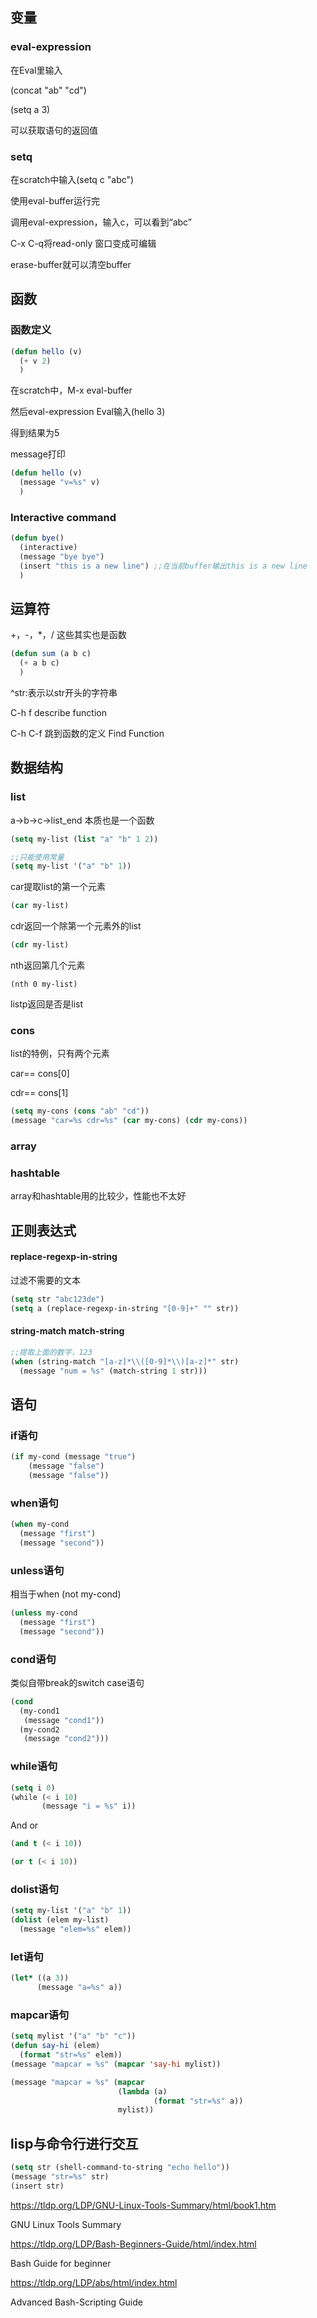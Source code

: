 ## 变量

### eval-expression

在Eval里输入

(concat "ab" "cd")

(setq a 3)

可以获取语句的返回值

### setq

在scratch中输入(setq c "abc")

使用eval-buffer运行完

调用eval-expression，输入c，可以看到“abc”



C-x C-q将read-only 窗口变成可编辑

erase-buffer就可以清空buffer

## 函数

### 函数定义

```lisp
(defun hello (v)
  (+ v 2)
  )
```



在scratch中，M-x eval-buffer

然后eval-expression Eval输入(hello 3)

得到结果为5

message打印

```lisp
(defun hello (v)
  (message "v=%s" v)
  )
```

### Interactive command

```lisp
(defun bye()
  (interactive)
  (message "bye bye")
  (insert "this is a new line") ;;在当前buffer输出this is a new line
  )
```

## 运算符

+，-，*，/ 这些其实也是函数

```lisp
(defun sum (a b c)
  (+ a b c)
  )
```

^str:表示以str开头的字符串

C-h f describe function

C-h C-f 跳到函数的定义 Find Function

## 数据结构

### list 

a->b->c->list_end 本质也是一个函数

```lisp
(setq my-list (list "a" "b" 1 2))
```

```lisp
;;只能使用常量
(setq my-list '("a" "b" 1))
```

car提取list的第一个元素

```lisp
(car my-list)
```

cdr返回一个除第一个元素外的list

```lisp
(cdr my-list)
```

nth返回第几个元素

```
(nth 0 my-list)
```

listp返回是否是list

### cons

list的特例，只有两个元素

car== cons[0]

cdr== cons[1]

```lisp
(setq my-cons (cons "ab" "cd"))
(message "car=%s cdr=%s" (car my-cons) (cdr my-cons))
```



### array

### hashtable

array和hashtable用的比较少，性能也不太好

## 正则表达式

#### replace-regexp-in-string

过滤不需要的文本

```lisp
(setq str "abc123de")
(setq a (replace-regexp-in-string "[0-9]+" "" str))
```

#### string-match match-string

```lisp
;;提取上面的数字，123
(when (string-match "[a-z]*\\([0-9]*\\)[a-z]*" str)
  (message "num = %s" (match-string 1 str)))
```

## 语句

### if语句

```lisp
(if my-cond (message "true")
    (message "false")
    (message "false"))
```

### when语句

```lisp
(when my-cond
  (message "first")
  (message "second"))
```

### unless语句

相当于when (not my-cond)

```lisp
(unless my-cond
  (message "first")
  (message "second"))
```

### cond语句

类似自带break的switch case语句

```lisp
(cond
  (my-cond1
   (message "cond1"))
  (my-cond2
   (message "cond2")))
```

### while语句

```lisp
(setq i 0)
(while (< i 10)
       (message "i = %s" i))
```

And or

```lisp
(and t (< i 10))
```

```lisp
(or t (< i 10))
```

### dolist语句

```lisp
(setq my-list '("a" "b" 1))
(dolist (elem my-list)
  (message "elem=%s" elem))
```

### let语句

```lisp
(let* ((a 3))
      (message "a=%s" a))
```

### mapcar语句

```lisp
(setq mylist '("a" "b" "c"))
(defun say-hi (elem)
  (format "str=%s" elem))
(message "mapcar = %s" (mapcar 'say-hi mylist))
```

```lisp
(message "mapcar = %s" (mapcar 
                        (lambda (a)
                                (format "str=%s" a))
                        mylist))
```

## lisp与命令行进行交互

```lisp
(setq str (shell-command-to-string "echo hello"))
(message "str=%s" str)
(insert str)
```



https://tldp.org/LDP/GNU-Linux-Tools-Summary/html/book1.htm

GNU Linux Tools Summary

https://tldp.org/LDP/Bash-Beginners-Guide/html/index.html

Bash Guide for beginner

https://tldp.org/LDP/abs/html/index.html

Advanced Bash-Scripting Guide